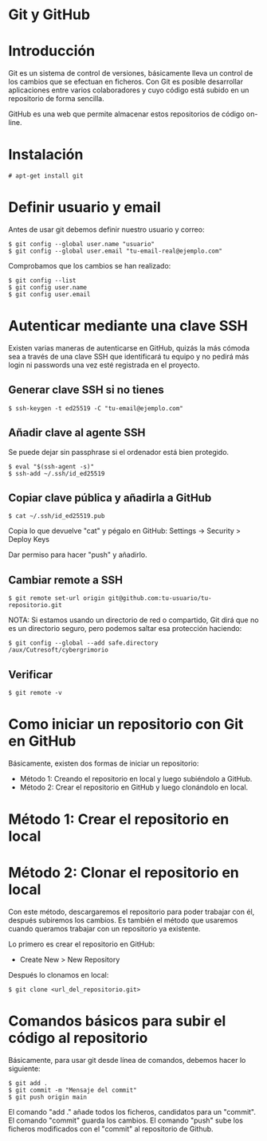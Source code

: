 # Git y GitHub

# Introducción

Git es un sistema de control de versiones, básicamente lleva un control de los cambios que se efectuan en ficheros. Con Git es posible desarrollar aplicaciones entre varios colaboradores y cuyo código está subido en un repositorio de forma sencilla.

GitHub es una web que permite almacenar estos repositorios de código on-line.

# Instalación

```
# apt-get install git
```

# Definir usuario y email

Antes de usar git debemos definir nuestro usuario y correo:

```
$ git config --global user.name "usuario"
$ git config --global user.email "tu-email-real@ejemplo.com"
```

Comprobamos que los cambios se han realizado:

```
$ git config --list
$ git config user.name
$ git config user.email
```

# Autenticar mediante una clave SSH

Existen varias maneras de autenticarse en GitHub, quizás la más cómoda sea a través de una clave SSH que identificará tu equipo y no pedirá más login ni passwords una vez esté registrada en el proyecto.

## Generar clave SSH si no tienes
```
$ ssh-keygen -t ed25519 -C "tu-email@ejemplo.com"
```
## Añadir clave al agente SSH

Se puede dejar sin passphrase si el ordenador está bien protegido.
```
$ eval "$(ssh-agent -s)"
$ ssh-add ~/.ssh/id_ed25519
```
## Copiar clave pública y añadirla a GitHub
```
$ cat ~/.ssh/id_ed25519.pub
```
Copia lo que devuelve "cat" y pégalo en GitHub: Settings → Security > Deploy Keys

Dar permiso para hacer "push" y añadirlo.

## Cambiar remote a SSH

```
$ git remote set-url origin git@github.com:tu-usuario/tu-repositorio.git
```

NOTA: Si estamos usando un directorio de red o compartido, Git dirá que no es un directorio seguro, pero podemos saltar esa protección haciendo:

```
$ git config --global --add safe.directory /aux/Cutresoft/cybergrimorio

```

## Verificar

```
$ git remote -v
```

# Como iniciar un repositorio con Git en GitHub

Básicamente, existen dos formas de iniciar un repositorio:

- Método 1: Creando el repositorio en local y luego subiéndolo a GitHub.
- Método 2: Crear el repositorio en GitHub y luego clonándolo en local.

# Método 1: Crear el repositorio en local

# Método 2: Clonar el repositorio en local

Con este método, descargaremos el repositorio para poder trabajar con él, después subiremos los cambios. Es también el método que usaremos cuando queramos trabajar con un repositorio ya existente.

Lo primero es crear el repositorio en GitHub:
- Create New > New Repository

Después lo clonamos en local:

```
$ git clone <url_del_repositorio.git>
```

# Comandos básicos para subir el código al repositorio

Básicamente, para usar git desde línea de comandos, debemos hacer lo siguiente:

```
$ git add .
$ git commit -m "Mensaje del commit"
$ git push origin main
```

El comando "add ." añade todos los ficheros, candidatos para un "commit".
El comando "commit" guarda los cambios.
El comando "push" sube los ficheros modificados con el "commit" al repositorio de Github.

